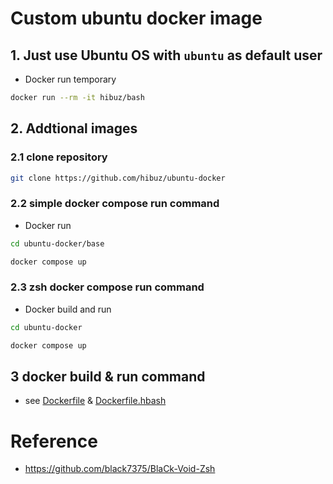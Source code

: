 # Custom ubuntu docker image

## 1. Just use Ubuntu OS with `ubuntu` as default user
- Docker run temporary
``` bash
docker run --rm -it hibuz/bash
```

## 2. Addtional images
### 2.1 clone repository
``` bash
git clone https://github.com/hibuz/ubuntu-docker
```

### 2.2 simple docker compose run command
- Docker run
``` bash
cd ubuntu-docker/base

docker compose up
```

### 2.3 zsh docker compose run command
- Docker build and run
``` bash
cd ubuntu-docker

docker compose up
```

## 3 docker build & run command
- see [Dockerfile](Dockerfile) & [Dockerfile.hbash](Dockerfile.hbash)

# Reference
- https://github.com/black7375/BlaCk-Void-Zsh
